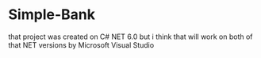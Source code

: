 # Simple-Bank
that project was created on C# NET 6.0 but i think that will work on both of that NET versions
by Microsoft Visual Studio
